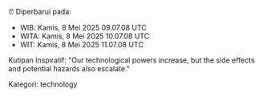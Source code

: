 ⏰ Diperbarui pada:
- WIB: Kamis, 8 Mei 2025 09.07.08 UTC
- WITA: Kamis, 8 Mei 2025 10.07.08 UTC
- WIT: Kamis, 8 Mei 2025 11.07.08 UTC

Kutipan Inspiratif:
"Our technological powers increase, but the side effects and potential hazards also escalate."


Kategori: technology


